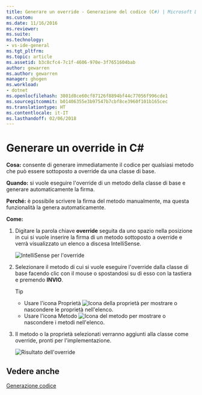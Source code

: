 ```yaml
---
title: Generare un override - Generazione del codice (C#) | Microsoft Docs
ms.custom: 
ms.date: 11/16/2016
ms.reviewer: 
ms.suite: 
ms.technology:
- vs-ide-general
ms.tgt_pltfrm: 
ms.topic: article
ms.assetid: b3c8cfc4-7c1f-4606-970e-3f7651604bab
author: gewarren
ms.author: gewarren
manager: ghogen
ms.workload:
- dotnet
ms.openlocfilehash: 3801d8ce60cf87126f8894bf44c77056f996cde1
ms.sourcegitcommit: b01406355e3b97547b7cbf8ce3960f101b165cec
ms.translationtype: HT
ms.contentlocale: it-IT
ms.lasthandoff: 02/06/2018
---
```

# <a name="generate-an-override-in-c"></a>Generare un override in C# #

**Cosa:** consente di generare immediatamente il codice per qualsiasi metodo che può essere sottoposto a override da una classe di base.

**Quando:** si vuole eseguire l'override di un metodo della classe di base e generare automaticamente la firma.

**Perché:** è possibile scrivere la firma del metodo manualmente, ma questa funzionalità la genera automaticamente.

**Come:**

1. Digitare la parola chiave **override** seguita da uno spazio nella posizione in cui si vuole inserire la firma di un metodo sottoposto a override e verrà visualizzato un elenco a discesa IntelliSense.

   ![IntelliSense per l'override](media/override-intellisense-cs.png)

1. Selezionare il metodo di cui si vuole eseguire l'override dalla classe di base facendo clic con il mouse o spostandosi su di esso con la tastiera e premendo **INVIO**.

   >[!TIP]
   >* Usare l'icona Proprietà ![Icona della proprietà](media/override-property-cs.png) per mostrare o nascondere le proprietà nell'elenco.
   >* Usare l'icona Metodo ![Icona del metodo](media/override-method-cs.png) per mostrare o nascondere i metodi nell'elenco.

1. Il metodo o la proprietà selezionati verranno aggiunti alla classe come override, pronti per l'implementazione.

   ![Risultato dell'override](media/override-result-cs.png)

## <a name="see-also"></a>Vedere anche

[Generazione codice](../code-generation-in-visual-studio.md)
